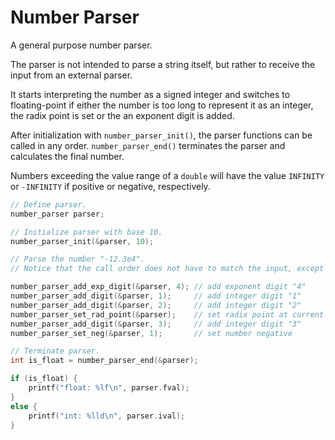 Number Parser
=============

A general purpose number parser.

The parser is not intended to parse a string itself, but rather to receive the input from an external parser.

It starts interpreting the number as a signed integer and switches to floating-point if either the number is too long to represent it as an integer, the radix point is set or the an exponent digit is added.

After initialization with `number_parser_init()`, the parser functions can be called in any order. `number_parser_end()` terminates the parser and calculates the final number.

Numbers exceeding the value range of a `double` will have the value `INFINITY` or `-INFINITY` if positive or negative, respectively.

```c
// Define parser.
number_parser parser;

// Initialize parser with base 10.
number_parser_init(&parser, 10);

// Parse the number "-12.3e4".
// Notice that the call order does not have to match the input, except for the digits.

number_parser_add_exp_digit(&parser, 4); // add exponent digit "4"
number_parser_add_digit(&parser, 1);     // add integer digit "1"
number_parser_add_digit(&parser, 2);     // add integer digit "2"
number_parser_set_rad_point(&parser);    // set radix point at current offset
number_parser_add_digit(&parser, 3);     // add integer digit "3"
number_parser_set_neg(&parser, 1);       // set number negative

// Terminate parser.
int is_float = number_parser_end(&parser);

if (is_float) {
    printf("float: %lf\n", parser.fval);
}
else {
    printf("int: %lld\n", parser.ival);
}
```
